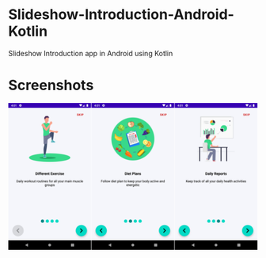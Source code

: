 # Slideshow-Introduction-Android-Kotlin
Slideshow Introduction app in Android using Kotlin

# Screenshots
![alt text](https://github.com/orbitalsonic/Slideshow-Introduction-Android-Kotlin/blob/master/Screenshots/Screenshot_1.png)
